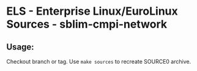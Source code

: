 # ELS - Enterprise Linux/EuroLinux Sources - sblim-cmpi-network
 
## Usage:
  Checkout branch or tag. Use `make sources` to recreate  SOURCE0 archive.
